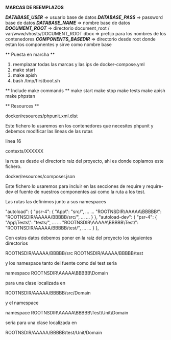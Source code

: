 **MARCAS DE REEMPLAZOS**

**_DATABASE_USER_** => usuario base de datos
**_DATABASE_PASS_** => password base de datos
**_DATABASE_NAME_** => nombre base de datos
**_DOCUMENT_ROOT_** => directorio document_root / var/www/vhosts/DOCUMENT_ROOT
dbox => prefijo para los nombres de los contenedores
**_COMPONENTS_BASEDIR_** => directorio desde root donde estan los componentes y sirve como nombre base

** Puesta en marcha **

1. reemplazar todas las marcas y las ips de docker-compose.yml
2. make start
3. make apish
4. bash /tmp/firstboot.sh

** Include make commands **
make start
make stop
make tests
make apish
make phpstan

** Resources **

docker/resources/phpunit.xml.dist

Este fichero lo usaremos en los contenedores que necesites
phpunit y debemos modificar las lineas de las rutas

linea 16

<directory>contexts/XXXXXX</directory>

la ruta es desde el directorio raiz del proyecto,
ahi es donde copiamos este fichero.

docker/resources/composer.json

Este fichero lo usaremos para incluir en las secciones
de require y require-dev el fuente de nuestros componentes
asi como la ruta a los test.

Las rutas las definimos junto a sus namespaces

"autoload": {
"psr-4": {
"App\\": "src/",
...
...
"ROOTNSDIR\\AAAAA\\BBBBB\\": "ROOTNSDIR/AAAAA/BBBBB/src/",
...
...
}
},
"autoload-dev": {
"psr-4": {
"App\\Tests\\": "tests/",
...
...
"ROOTNSDIR\\AAAAA\\BBBBB\\Test\\": "ROOTNSDIR/AAAAA/BBBBB/test/",
...
...
}
},

Con estos datos debemos poner en la raiz del proyecto los siguientes
directorios

ROOTNSDIR/AAAAA/BBBBB/src
ROOTNSDIR/AAAAA/BBBBB/test

y los namespace tanto del fuente como del test seria

namespace ROOTNSDIR\AAAAA\BBBBB\Domain

para una clase localizada en

ROOTNSDIR/AAAAA/BBBBB/src/Domain

y el namespace

namespace ROOTNSDIR\AAAAA\BBBBB\Test\Unit\Domain

seria para una clase localizada en

ROOTNSDIR/AAAAA/BBBBB/test/Unit/Domain
